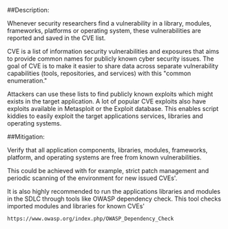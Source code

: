 ##Description:

Whenever security researchers find a vulnerability in a library, modules, frameworks, platforms or 
operating system, these vulnerabilities are reported and saved in the CVE list. 

CVE is a list of information security vulnerabilities and exposures that aims to provide 
common names for  publicly known cyber security issues. The goal of CVE is to make it easier 
to share data  across separate vulnerability capabilities (tools, repositories, and services) 
with this "common enumeration."

Attackers can use these lists to find publicly known exploits which might exists in the target application. 
A lot of popular CVE exploits also have exploits available in Metasploit
or the Exploit database. This enables script kiddies to easily exploit the target applications
services, libraries and operating systems.

##Mitigation:

Verify that all application components, libraries, modules,
frameworks, platform, and operating systems are free from known vulnerabilities.

This could be achieved with for example, strict patch management and periodic scanning of
the environment for new issued CVEs'. 

It is also highly recommended to run the applications libraries and modules in the SDLC 
through tools like OWASP dependency check. This tool checks imported modules and libraries
for known CVEs'

    https://www.owasp.org/index.php/OWASP_Dependency_Check
